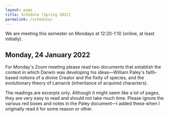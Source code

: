 ```yaml
---
layout: page
title: Schedule (Spring 2022)
permalink: /schedule/
---
```


We are meeting this semester on Mondays at 12:20-1:10 (online, at least initially). 

## Monday, 24 January 2022

For Monday's Zoom meeting please read two documents that establish the context in which Darwin was developing his ideas—William Paley's faith-based notions of a divine Creator and the fixity of species, and the evolutionary theory of Lamarck (inheritance of acquired characters).

The readings are excerpts only.  Although it might seem like a lot of pages, they are very easy to read and should not take much time.  Please ignore the various red boxes and notes in the Paley document—I added these when I originally read it for some reason or other.
